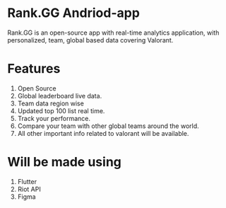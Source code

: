# Rank.GG Andriod-app
Rank.GG is an open-source app with real-time analytics application, with personalized, team, global based data covering Valorant.

# Features
1. Open Source
2. Global leaderboard live data.
3. Team data region wise
4. Updated top 100 list real time.
5. Track your performance.
6. Compare your team with other global teams around the world.
7. All other important info related to valorant will be available.

# Will be made using
1. Flutter
2. Riot API
3. Figma
